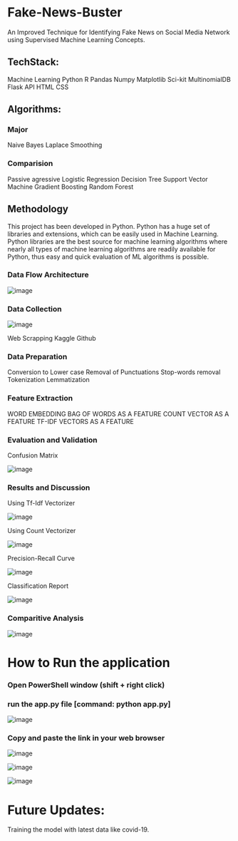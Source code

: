 # Fake-News-Buster
An Improved Technique for Identifying Fake News on Social Media Network using Supervised Machine Learning Concepts.

## TechStack:
Machine Learning
Python
R
Pandas
Numpy
Matplotlib
Sci-kit
MultinomialDB
Flask API
HTML
CSS

## Algorithms:
### Major
Naive Bayes
Laplace Smoothing
### Comparision
Passive agressive
Logistic Regression
Decision Tree
Support Vector Machine
Gradient Boosting
Random Forest


## Methodology
This project has been developed in Python. Python has a huge set of libraries and extensions,
which can be easily used in Machine Learning. Python libraries are the best source for machine
learning algorithms where nearly all types of machine learning algorithms are readily available for
Python, thus easy and quick evaluation of ML algorithms is possible.

### Data Flow Architecture
![image](https://user-images.githubusercontent.com/71689827/137686083-2ff9b282-6a21-4b8c-98eb-83255d8e4019.png)

### Data Collection
![image](https://user-images.githubusercontent.com/71689827/137690087-c625bc64-9971-46dd-8cd2-1f359c715697.png)

Web Scrapping
Kaggle
Github

### Data Preparation
Conversion to Lower case
Removal of Punctuations
Stop-words removal
Tokenization
Lemmatization

### Feature Extraction
WORD EMBEDDING
BAG OF WORDS AS A FEATURE
COUNT VECTOR AS A FEATURE
TF-IDF VECTORS AS A FEATURE

### Evaluation and Validation
Confusion Matrix

![image](https://user-images.githubusercontent.com/71689827/137688326-37dfce08-dc26-4806-abbc-3d2f5d1afef2.png)

### Results and Discussion
Using Tf-Idf Vectorizer

![image](https://user-images.githubusercontent.com/71689827/137690245-84950a5f-2f00-4665-a091-7856ba3c7fe6.png)

Using Count Vectorizer

![image](https://user-images.githubusercontent.com/71689827/137690337-2dd76780-c87b-4b92-b215-95c7202e6098.png)

Precision-Recall Curve

![image](https://user-images.githubusercontent.com/71689827/137690632-ef4372cd-15d3-43e5-be73-97944c57ccac.png)

Classification Report

![image](https://user-images.githubusercontent.com/71689827/137688930-5f0aff6a-5ad2-4657-b1a7-8e787cc56182.png)

### Comparitive Analysis

![image](https://user-images.githubusercontent.com/71689827/137689058-c2719254-bff0-4412-b08e-eb4451fe7300.png)


# How to Run the application
### Open PowerShell window (shift + right click)
### run the app.py file [command: python app.py]

![image](https://user-images.githubusercontent.com/71689827/137691815-3822c7ee-62c5-4725-b1c5-0640560e80c1.png)

### Copy and paste the link in your web browser

![image](https://user-images.githubusercontent.com/71689827/137691915-ad275416-5048-46d4-85d5-de56b86ee395.png)

![image](https://user-images.githubusercontent.com/71689827/137691950-64a2eb74-db7d-4a45-a389-6193d8cccd8a.png)

![image](https://user-images.githubusercontent.com/71689827/137691971-6bc2c9b0-1b9d-43b2-bc96-e2969a03d7b0.png)

# Future Updates:
Training the model with latest data like covid-19.

